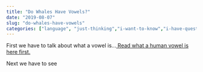 ```yaml
---
title: "Do Whales Have Vowels?"
date: "2019-08-07"
slug: "do-whales-have-vowels"
categories: ["language", "just-thinking","i-want-to-know","i-have-questions", "created-in-your-brain"]
---
```


<!-- wp:paragraph -->
<p>First we have to talk about what a vowel is...<a href="https://ybotman.com/what-is-a-vowel/"> Read what a human vowel is here first.</a></p>
<!-- /wp:paragraph -->

<!-- wp:paragraph -->
<p>Next we have to see</p>
<!-- /wp:paragraph -->

<!-- wp:image {"id":585} -->
<figure class="wp-block-image"><img src="https://ybotman.com/wp-content/uploads/image-28.png" alt="" class="wp-image-585"/></figure>
<!-- /wp:image -->

<!-- wp:image {"id":586} -->
<figure class="wp-block-image"><img src="https://ybotman.com/wp-content/uploads/image-29.png" alt="" class="wp-image-586"/></figure>
<!-- /wp:image -->
